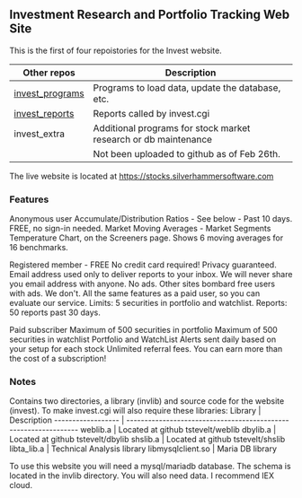 ## Investment Research and Portfolio Tracking Web Site

This is the first of four repoistories for the Invest website.

Other repos        | Description
------------------ | ----------------------------------------------------------------
<a href='https://github.com/tstevelt/invest_reports'>invest_programs</a>    | Programs to load data, update the database, etc.
<a href='https://github.com/tstevelt/invest_programs'>invest_reports</a>     | Reports called by invest.cgi
invest_extra      | Additional programs for stock market research or db maintenance  
                  | Not been uploaded to github as of Feb 26th.

The live website is located at <https://stocks.silverhammersoftware.com>

### Features
Anonymous user
    Accumulate/Distribution Ratios - See below - Past 10 days. FREE, no sign-in needed.
    Market Moving Averages - Market Segments Temperature Chart, on the Screeners page. Shows 6 moving averages for 16 benchmarks.

Registered member - FREE
    No credit card required!
    Privacy guaranteed. Email address used only to deliver reports to your inbox.
    We will never share you email address with anyone.
    No ads. Other sites bombard free users with ads. We don't.
    All the same features as a paid user, so you can evaluate our service.
    Limits: 5 securities in portfolio and watchlist.
    Reports: 50 reports past 30 days.

Paid subscriber
    Maximum of 500 securities in portfolio
    Maximum of 500 securities in watchlist
    Portfolio and WatchList Alerts sent daily based on your setup for each stock
    Unlimited referral fees. You can earn more than the cost of a subscription!

### Notes
Contains two directories, a library (invlib) and source code for the website (invest).
To make invest.cgi will also require these libraries:
Library            | Description
------------------ | ----------------------------------------------------------------
weblib.a           | Located at github tstevelt/weblib
dbylib.a           | Located at github tstevelt/dbylib
shslib.a           | Located at github tstevelt/shslib
libta_lib.a        | Technical Analysis library
libmysqlclient.so  | Maria DB library

To use this website you will need a mysql/mariadb database. The schema is located in the invlib directory.
You will also need data. I recommend IEX cloud.



